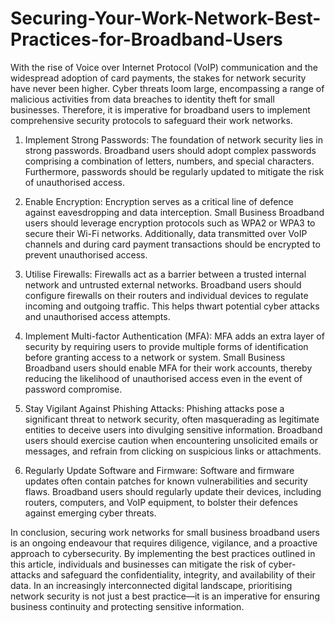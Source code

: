 # Securing-Your-Work-Network-Best-Practices-for-Broadband-Users
With the rise of Voice over Internet Protocol (VoIP) communication and the widespread adoption of card payments, the stakes for network security have never been higher. Cyber threats loom large, encompassing a range of malicious activities from data breaches to identity theft for small businesses. Therefore, it is imperative for broadband users to implement comprehensive security protocols to safeguard their work networks.

1.	Implement Strong Passwords: The foundation of network security lies in strong passwords. Broadband users should adopt complex passwords comprising a combination of letters, numbers, and special characters. Furthermore, passwords should be regularly updated to mitigate the risk of unauthorised access.

2.	Enable Encryption: Encryption serves as a critical line of defence against eavesdropping and data interception. Small Business Broadband users should leverage encryption protocols such as WPA2 or WPA3 to secure their Wi-Fi networks. Additionally, data transmitted over VoIP channels and during card payment transactions should be encrypted to prevent unauthorised access.

3.	Utilise Firewalls: Firewalls act as a barrier between a trusted internal network and untrusted external networks. Broadband users should configure firewalls on their routers and individual devices to regulate incoming and outgoing traffic. This helps thwart potential cyber attacks and unauthorised access attempts.

4.	Implement Multi-factor Authentication (MFA): MFA adds an extra layer of security by requiring users to provide multiple forms of identification before granting access to a network or system. Small Business Broadband users should enable MFA for their work accounts, thereby reducing the likelihood of unauthorised access even in the event of password compromise.

5.	Stay Vigilant Against Phishing Attacks:  Phishing attacks pose a significant threat to network security, often masquerading as legitimate entities to deceive users into divulging sensitive information. Broadband users should exercise caution when encountering unsolicited emails or messages, and refrain from clicking on suspicious links or attachments.

6.	Regularly Update Software and Firmware:  Software and firmware updates often contain patches for known vulnerabilities and security flaws. Broadband users should regularly update their devices, including routers, computers, and VoIP equipment, to bolster their defences against emerging cyber threats.

In conclusion, securing work networks for small business broadband users is an ongoing endeavour that requires diligence, vigilance, and a proactive approach to cybersecurity. By implementing the best practices outlined in this article, individuals and businesses can mitigate the risk of cyber-attacks and safeguard the confidentiality, integrity, and availability of their data. In an increasingly interconnected digital landscape, prioritising network security is not just a best practice—it is an imperative for ensuring business continuity and protecting sensitive information.
